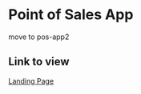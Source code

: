 # Point of Sales App

move to pos-app2

## Link to view

[Landing Page](https://vigorous-engelbart-3d6a54.netlify.app)
